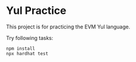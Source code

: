 <!-- @format -->

# Yul Practice

This project is for practicing the EVM Yul language.

Try following tasks:

```shell
npm install
npx hardhat test
```
